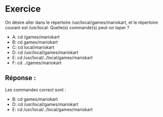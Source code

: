 # Exercice

On désire aller dans le répertoire /usr/local/games/mariokart, et le répertoire courant est /usr/local. Quelle(s) commande(s) peut-on taper ?

- A: cd /games/mariokart
- B: cd games/mariokart
- C: cd local/mariokart
- D: cd /usr/local/games/mariokart
- E: cd /usr/local/../local/games/mariokart
- F: cd ../games/mariokart


## Réponse :

Les commandes correct sont :

- B: cd games/mariokart
- D: cd /usr/local/games/mariokart
- E: cd /usr/local/../local/games/mariokart